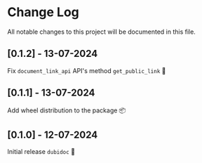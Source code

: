 # Change Log
All notable changes to this project will be documented in this file.


## [0.1.2] - 13-07-2024

Fix `document_link_api` API's method `get_public_link` 🐛

## [0.1.1] - 13-07-2024

Add wheel distribution to the package 📦


## [0.1.0] - 12-07-2024

Initial release `dubidoc` 🎉
